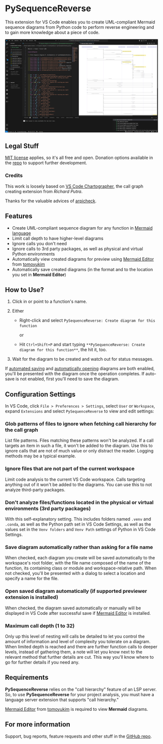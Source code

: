 # PySequenceReverse

This extension for VS Code enables you to create UML-compliant Mermaid sequence diagrams from Python code to perform reverse engineering and to gain more knowledge about a piece of code.

![Screenshot](art/screenshot.png)

## Legal Stuff

[MIT license](/LICENSE) applies, so it's all free and open. Donation options available in the [repo](https://github.com/gusztavj/PySequenceReverse) to support further development.

### Credits

This work is loosely based on [VS Code Chartographer](https://github.com/arpinfidel/vscode-chartographer), the call graph creating extension from _Richard Putra_.

Thanks for the valuable advices of [arpicheck](https://github.com/arpicheck).

## Features

* Create UML-compliant sequence diagram for any function in [Mermaid language](https://mermaid.js.org/)
* Limit call depth to have higher-level diagrams
* Ignore calls you don't need
* Ignore calls to 3rd party packages, as well as physical and virtual Python environments
* Automatically view created diagrams for preview using [Mermaid Editor](https://marketplace.visualstudio.com/items?itemName=tomoyukim.vscode-mermaid-editor) from [tomoyukim](https://marketplace.visualstudio.com/publishers/tomoyukim)
* Automatically save created diagrams (in the format and to the location you set in **Mermaid Editor**)

## How to Use?

1. Click in or point to a function's name.
1. Either
   * Right-click and select `PySequenceReverse: Create diagram for this function`

     or

   * Hit `Ctrl+Shift+P` and start typing `**PySequenceReverse: Create diagram for this function**`, the hit it, too.

1. Wait for the diagram to be created and watch out for status messages.

If [automated saving](#save-diagram-automatically-rather-than-asking-for-a-file-name) and [automatically opening](#open-saved-diagram-automatically-if-supported-previewer-extension-is-installed) diagrams are both enabled, you'll be presented with the diagram once the operation completes. If auto-save is not enabled, first you'll need to save the diagram.

## Configuration Settings

In VS Code, click `File > Preferences > Settings`, select `User` or `Workspace`, expand `Extensions` and select `PySequenceReverse` to view and edit settings:

### Glob patterns of files to ignore when fetching call hierarchy for the call graph

List file patterns. Files matching these patterns won't be analyzed. If a call targets an item in such a file, it won't be added to the diagram. Use this to ignore calls that are not of much value or only distract the reader. Logging methods may be a typical example.

### Ignore files that are not part of the current workspace

Limit code analysis to the current VS Code workspace. Calls targeting anything out of it won't be added to the diagrams. You can use this to not analyze third-party packages.

### Don't analyze files/functions located in the physical or virtual environments (3rd party packages)

With this self-explanatory setting. This includes folders named `.venv` and `.conda`, as well as the Python path set in VS Code Settings, as well as the values set in the `Venv folders` and `Venv Path` settings of Python in VS Code Settings.

### Save diagram automatically rather than asking for a file name

When checked, each diagram you create will be saved automatically to the workspace's root folder, with the file name composed of the name of the function, its containing class or module and workspace-relative path. When not checked, you'll be presented with a dialog to select a location and specify a name for the file.

### Open saved diagram automatically (if supported previewer extension is installed)

When checked, the diagram saved automatically or manually will be displayed in VS Code after successful save if [Mermaid Editor](https://marketplace.visualstudio.com/items?itemName=tomoyukim.vscode-mermaid-editor) is installed.

### Maximum call depth (1 to 32)

Only up this level of nesting will calls be detailed to let you control the amount of information and level of complexity you tolerate on a diagram. When limited depth is reached and there are further function calls to deeper levels, instead of gathering them, a note will let you know next to the relevant method that further details are cut. This way you'll know where to go for further details if you need any.

## Requirements

**PySequenceReverse** relies on the "call hierarchy" feature of an LSP server. So, to use **PySequenceReverse** for your project analysis, you must have a language server extension that supports "call hierarchy."

 [Mermaid Editor](https://marketplace.visualstudio.com/items?itemName=tomoyukim.vscode-mermaid-editor) from [tomoyukim](https://marketplace.visualstudio.com/publishers/tomoyukim) is required to view **Mermaid** diagrams.

## For more information

Support, bug reports, feature requests and other stuff in the [GitHub repo](https://github.com/gusztavj/PySequenceReverse).
